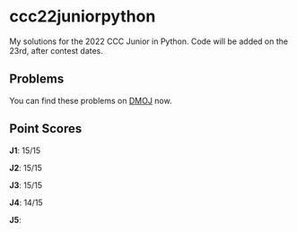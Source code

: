 # ccc22juniorpython
My solutions for the 2022 CCC Junior in Python.
Code will be added on the 23rd, after contest dates.

## Problems

You can find these problems on [DMOJ](https://dmoj.ca) now.

## Point Scores

**J1**: 15/15

**J2**: 15/15

**J3**: 15/15

**J4**: 14/15

**J5**: 
